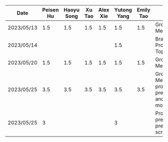 | Date | Peisen Hu | Haoyu Song | Xu Tao | Alex Xie | Yutong Yang | Emily Tao | Task
|------|-----------|------------|--------|----------|-------------|-----------|------
|2023/05/13|1.5      |1.5       |1.5     |1.5       |1.5      |1.5      |Group Meeting
|2023/05/14|         |          |        |          |1.5      |         |Brainstorm Project Topics
|2023/05/20|1.5      |1.5       |1.5     |1.5       |1.5      |1.5      |Group Meeting
|2023/05/25|3.5      |3.5       |3.5     |3.5       |3.5      |3.5      |Group Meeting for proposal presentation and mockups
|2023/05/25|3        |          |        |          |3        |         |Proposal presentation prepration & script
